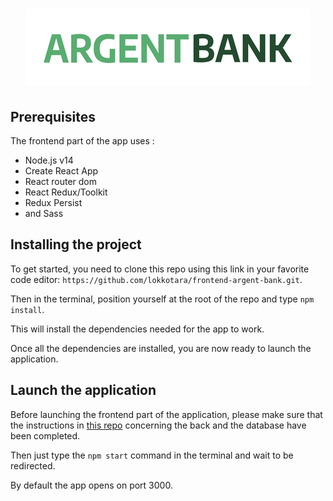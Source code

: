# <div style="text-align: center;">![](public/img/argentBankLogo.png)</div>
## Prerequisites
The frontend part of the app uses :
- Node.js v14
- Create React App
- React router dom
- React Redux/Toolkit
- Redux Persist
- and Sass

## Installing the project
To get started, you need to clone this repo using this link in your favorite code editor: ``https://github.com/lokkotara/frontend-argent-bank.git``.

Then in the terminal, position yourself at the root of the repo and type ```npm install```. 

This will install the dependencies needed for the app to work.

Once all the dependencies are installed, you are now ready to launch the application.

## Launch the application
Before launching the frontend part of the application, please make sure that the instructions in [this repo](https://github.com/OpenClassrooms-Student-Center/Project-10-Bank-API) concerning the back and the database have been completed.

Then just type the ```npm start``` command in the terminal and wait to be redirected. 

By default the app opens on port 3000.
